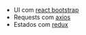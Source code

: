 * UI com [react bootstrap](https://react-bootstrap.github.io/)
* Requests com [axios](https://github.com/axios/axios)
* Estados com [redux](https://medium.com/@stowball/a-dummys-guide-to-redux-and-thunk-in-react-d8904a7005d3)
